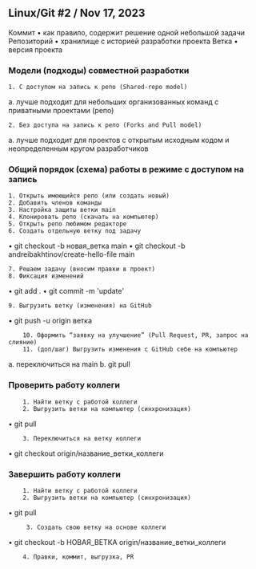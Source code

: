 ## Linux/Git #2 / Nov 17, 2023

Коммит
    • как правило, содержит решение одной небольшой задачи
Репозиторий
    • хранилище с историей разработки проекта
Ветка
    • версия проекта

### Модели (подходы) совместной разработки

    1. С доступом на запись к репо (Shared-repo model)
a. лучше подходит для небольших организованных команд с приватными
проектами (репо)

    2. Без доступа на запись к репо (Forks and Pull model)
a. лучше подходит для проектов с открытым исходным кодом и
неопределенным кругом разработчиков

### Общий порядок (схема) работы в режиме с доступом на запись
    1. Открыть имеющийся репо (или создать новый)
    2. Добавить членов команды
    3. Настройка защиты ветки main
    4. Клонировать репо (скачать на компьютер)
    5. Открыть репо любимом редакторе
    6. Создать отдельную ветку под задачу
• git checkout -b новая_ветка main
• git checkout -b andreibakhtinov/create-hello-file main

    7. Решаем задачу (вносим правки в проект)
    8. Фиксация изменений
• git add .
• git commit -m 'update'

    9. Выгрузить ветку (изменения) на GitHub
• git push -u origin ветка

        10. Оформить “заявку на улучшение” (Pull Request, PR, запрос на слияние)
        11. (доп/шаг) Выгрузить изменения с GitHub себе на компьютер
a. переключиться на main
b. git pull

### Проверить работу коллеги
        1. Найти ветку с работой коллеги
        2. Выгрузить ветки на компьютер (синхронизация)
• git pull

        3. Переключиться на ветку коллеги
• git checkout origin/название_ветки_коллеги

### Завершить работу коллеги
        1. Найти ветку с работой коллеги
        2. Выгрузить ветки на компьютер (синхронизация)
• git pull

         3. Создать свою ветку на основе коллеги
• git checkout -b НОВАЯ_ВЕТКА origin/название_ветки_коллеги

        4. Правки, коммит, выгрузка, PR
